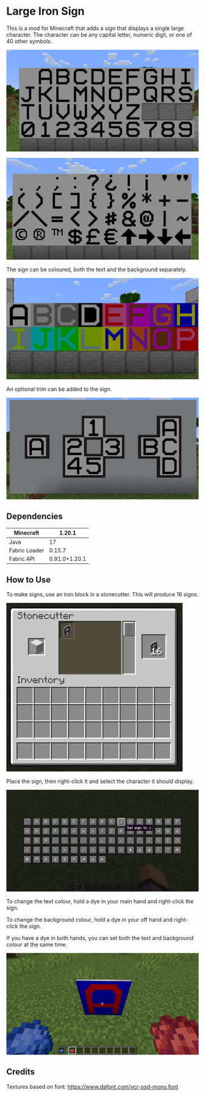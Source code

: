 # Large Iron Sign

This is a mod for Minecraft that adds a sign that displays a single large character. The character can be any capital letter, numeric digit, or one of 40 other symbols.

![All symbols](screenshots/alphanumeric.png)

![All symbols](screenshots/othersymbols.png)

The sign can be coloured, both the text and the background separately.

![All colours](screenshots/colours.png)

An optional trim can be added to the sign.

![All colours](screenshots/trim.png)


## Dependencies

| Minecraft     | 1.20.1        |
| ------------- | ------------- |
| Java          | 17            |
| Fabric Loader | 0.15.7        |
| Fabric API    | 0.91.0+1.20.1 |


## How to Use

To make signs, use an iron block in a stonecutter. This will produce 16 signs.

![How to make sign](screenshots/making.png)

Place the sign, then right-click it and select the character it should display.

![How to select character](screenshots/selection.png)

To change the text colour, hold a dye in your main hand and right-click the sign.

To change the background colour, hold a dye in your off hand and right-click the sign.

If you have a dye in both hands, you can set both the text and background colour at the same time.

![How to dye the sign](screenshots/colouring.png)


## Credits

Textures based on font: https://www.dafont.com/vcr-osd-mono.font
